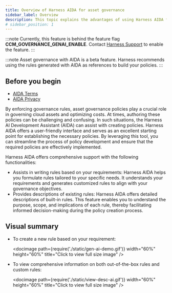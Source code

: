 ```yaml
---
title: Overview of Harness AIDA for asset governance
sidebar_label: Overview
description: This topic explains the advantages of using Harness AIDA for cloud asset governance.
# sidebar_position: 1
---
```

:::note
Currently, this feature is behind the feature flag **CCM_GOVERNANCE_GENAI_ENABLE**. Contact [Harness Support](mailto:support@harness.io) to enable the feature.
:::

:::note
Asset governance with AIDA is a beta feature. Harness recommends using the rules generated with AIDA as references to build your policies.
:::
## Before you begin
- [AIDA Terms](https://www.harness.io/legal/aida-terms)
- [AIDA Privacy](https://www.harness.io/legal/aida-privacy)

By enforcing governance rules, asset governance policies play a crucial role in governing cloud assets and optimizing costs. At times, authoring these policies can be challenging and confusing. In such situations, the Harness AI Development Assistant (AIDA) can assist with creating policies. Harness AIDA offers a user-friendly interface and serves as an excellent starting point for establishing the necessary policies. By leveraging this tool, you can streamline the process of policy development and ensure that the required policies are effectively implemented.

Harness AIDA offers comprehensive support with the following functionalities:

* Assists in writing rules based on your requirements: Harness AIDA helps you formulate rules tailored to your specific needs. It understands your requirements and generates customized rules to align with your governance objectives.
* Provides descriptions of existing rules: Harness AIDA offers detailed descriptions of built-in rules. This feature enables you to understand the purpose, scope, and implications of each rule, thereby facilitating informed decision-making during the policy creation process.

## Visual summary

* To create a new rule based on your requirement: 

  <docimage path={require('./static/gen-ai-demo.gif')} width="60%" height="60%" title="Click to view full size image" />

* To view comprehensive information on both out-of-the-box rules and custom rules:

  <docimage path={require('./static/view-desc-ai.gif')} width="60%" height="60%" title="Click to view full size image" />
